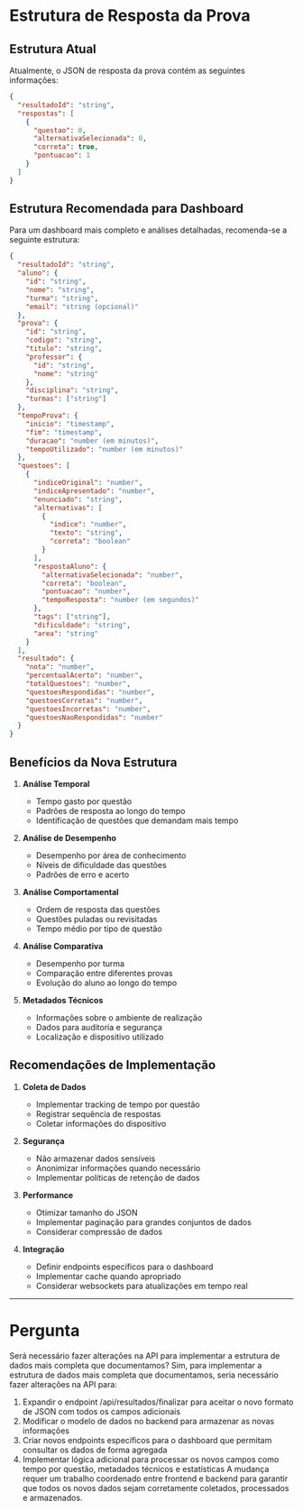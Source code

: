 # Estrutura de Resposta da Prova

## Estrutura Atual

Atualmente, o JSON de resposta da prova contém as seguintes informações:

```json
{
  "resultadoId": "string",
  "respostas": [
    {
      "questao": 0,
      "alternativaSelecionada": 0,
      "correta": true,
      "pontuacao": 1
    }
  ]
}
```

## Estrutura Recomendada para Dashboard

Para um dashboard mais completo e análises detalhadas, recomenda-se a seguinte estrutura:

```json
{
  "resultadoId": "string",
  "aluno": {
    "id": "string",
    "nome": "string",
    "turma": "string",
    "email": "string (opcional)"
  },
  "prova": {
    "id": "string",
    "codigo": "string",
    "titulo": "string",
    "professor": {
      "id": "string",
      "nome": "string"
    },
    "disciplina": "string",
    "turmas": ["string"]
  },
  "tempoProva": {
    "inicio": "timestamp",
    "fim": "timestamp",
    "duracao": "number (em minutos)",
    "tempoUtilizado": "number (em minutos)"
  },
  "questoes": [
    {
      "indiceOriginal": "number",
      "indiceApresentado": "number",
      "enunciado": "string",
      "alternativas": [
        {
          "indice": "number",
          "texto": "string",
          "correta": "boolean"
        }
      ],
      "respostaAluno": {
        "alternativaSelecionada": "number",
        "correta": "boolean",
        "pontuacao": "number",
        "tempoResposta": "number (em segundos)"
      },
      "tags": ["string"],
      "dificuldade": "string",
      "area": "string"
    }
  ],
  "resultado": {
    "nota": "number",
    "percentualAcerto": "number",
    "totalQuestoes": "number",
    "questoesRespondidas": "number",
    "questoesCorretas": "number",
    "questoesIncorretas": "number",
    "questoesNaoRespondidas": "number"
  }
}
```

## Benefícios da Nova Estrutura

1. **Análise Temporal**
   - Tempo gasto por questão
   - Padrões de resposta ao longo do tempo
   - Identificação de questões que demandam mais tempo

2. **Análise de Desempenho**
   - Desempenho por área de conhecimento
   - Níveis de dificuldade das questões
   - Padrões de erro e acerto

3. **Análise Comportamental**
   - Ordem de resposta das questões
   - Questões puladas ou revisitadas
   - Tempo médio por tipo de questão

4. **Análise Comparativa**
   - Desempenho por turma
   - Comparação entre diferentes provas
   - Evolução do aluno ao longo do tempo

5. **Metadados Técnicos**
   - Informações sobre o ambiente de realização
   - Dados para auditoria e segurança
   - Localização e dispositivo utilizado

## Recomendações de Implementação

1. **Coleta de Dados**
   - Implementar tracking de tempo por questão
   - Registrar sequência de respostas
   - Coletar informações do dispositivo

2. **Segurança**
   - Não armazenar dados sensíveis
   - Anonimizar informações quando necessário
   - Implementar políticas de retenção de dados

3. **Performance**
   - Otimizar tamanho do JSON
   - Implementar paginação para grandes conjuntos de dados
   - Considerar compressão de dados

4. **Integração**
   - Definir endpoints específicos para o dashboard
   - Implementar cache quando apropriado
   - Considerar websockets para atualizações em tempo real


-----------------------------------------
   # Pergunta
   Será necessário fazer alterações na API para implementar a estrutura de dados mais completa que documentamos?
   Sim, para implementar a estrutura de dados mais completa que documentamos, seria necessário fazer alterações na API para:

1. Expandir o endpoint /api/resultados/finalizar para aceitar o novo formato de JSON com todos os campos adicionais
2. Modificar o modelo de dados no backend para armazenar as novas informações
3. Criar novos endpoints específicos para o dashboard que permitam consultar os dados de forma agregada
4. Implementar lógica adicional para processar os novos campos como tempo por questão, metadados técnicos e estatísticas
A mudança requer um trabalho coordenado entre frontend e backend para garantir que todos os novos dados sejam corretamente coletados, processados e armazenados.